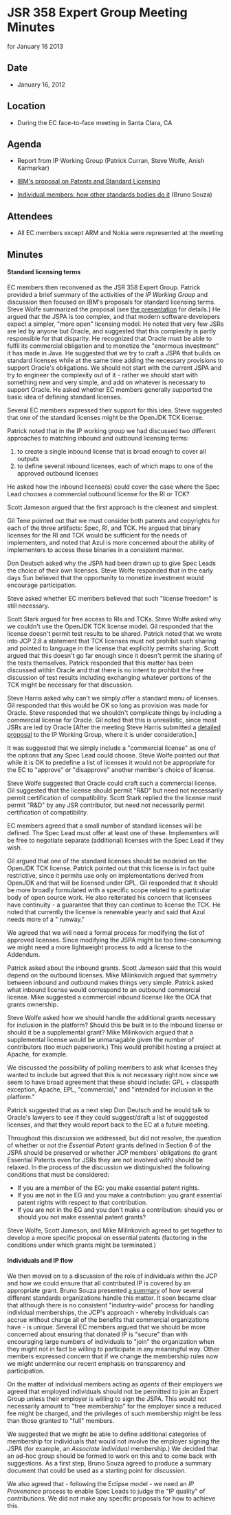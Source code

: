 # JSR 358 Expert Group Meeting Minutes  
for January 16 2013

## **Date**

*   January 16, 2012

## Location

*   During the EC face-to-face meeting in Santa Clara, CA

## **Agenda**

*   Report from IP Working Group (Patrick Curran, Steve Wolfe, Anish Karmarkar)

*   [IBM's proposal on Patents and Standard Licensing](/files/Meeting%20Materials/Patent-Altenatives-and-Standard-Licenses.pdf)

*   [Individual members: how other standards bodies do it](/files/Meeting%20Materials/Standards-Individual_Participation.pdf) (Bruno Souza)

## Attendees

*   All EC members except ARM and Nokia were represented at the meeting

## Minutes

#### Standard licensing terms

EC members then reconvened as the JSR 358 Expert Group. Patrick provided a brief summary of the activities of the _IP Working Group_ and discussion then focused on IBM's proposals for standard licensing terms. Steve Wolfe summarized the proposal (see [the presentation](Patent-Altenatives-and-Standard-Licenses.pdf) for details.) He argued that the JSPA is too complex, and that modern software developers expect a simpler, "more open" licensing model. He noted that very few JSRs are led by anyone but Oracle, and suggested that this complexity is partly responsible for that disparity. He recognized that Oracle must be able to fulfil its commercial obligation and to monetize the "enormous investment" it has made in Java. He suggested that we try to craft a JSPA that builds on standard licenses while at the same time adding the necessary provisions to support Oracle's obligations. We should not start with the current JSPA and try to engineer the complexity out of it - rather we should start with something new and very simple, and add on whatever is necessary to support Oracle. He asked whether EC members generally supported the basic idea of defining standard licenses.

Several EC members expressed their support for this idea. Steve suggested that one of the standard licenses might be the OpenJDK TCK license.

Patrick noted that in the IP working group we had discussed two different approaches to matching inbound and outbound licensing terms:

1.  to create a single inbound license that is broad enough to cover all outputs
2.  to define several inbound licenses, each of which maps to one of the approved outbound licenses

He asked how the inbound license(s) could cover the case where the Spec Lead chooses a commercial outbound license for the RI or TCK?

Scott Jameson argued that the first approach is the cleanest and simplest.

Gil Tene pointed out that we must consider both patents and copyrights for each of the three artifacts: Spec, RI, and TCK. He argued that binary licenses for the RI and TCK would be sufficient for the needs of implementers, and noted that Azul is more concerned about the ability of implementers to access these binaries in a consistent manner.

Don Deutsch asked why the JSPA had been drawn up to give Spec Leads the choice of their own licenses. Steve Wolfe responded that in the early days Sun believed that the opportunity to monetize investment would encourage participation.

Steve asked whether EC members believed that such "license freedom" is still necessary.

Scott Stark argued for free access to RIs and TCKs. Steve Wolfe asked why we couldn't use the OpenJDK TCK license model. Gil responded that the license doesn't permit test results to be shared. Patrick noted that we wrote into JCP 2.8 a statement that TCK licenses must not prohibit such sharing and pointed to language in the license that explicitly permits sharing. Scott argued that this doesn't go far enough since it doesn't permit the sharing of the tests themselves. Patrick responded that this matter has been discussed within Oracle and that there is no intent to prohibit the free discussion of test results including exchanging whatever portions of the TCK might be necessary for that discussion.

Steve Harris asked why can't we simply offer a standard menu of licenses. Gil responded that this would be OK so long as provision was made for Oracle. Steve responded that we shouldn't complicate things by including a commercial license for Oracle. Gil noted that this is unrealistic, since most JSRs are led by Oracle [After the meeting Steve Harris submitted a [detailed proposal](/files/Meeting%20Materials/RITCKLicensingProposal-v1.1.pdf) to the IP Working Group, where it is under consideration.]

It was suggested that we simply include a "commercial license" as one of the options that any Spec Lead could choose. Steve Wolfe pointed out that while it is OK to predefine a list of licenses it would not be appropriate for the EC to "approve" or "disapprove" another member's choice of license.

Steve Wolfe suggested that Oracle could craft such a commercial license. Gil suggested that the license should permit "R&D" but need not necessarily permit certification of compatibility. Scott Stark replied the the license must permit "R&D" by any JSR contributor, but need not necessarily permit certification of compatibility.

EC members agreed that a small number of standard licenses will be defined. The Spec Lead must offer at least one of these. Implementers will be free to negotiate separate (additional) licenses with the Spec Lead if they wish.

Gil argued that one of the standard licenses should be modeled on the OpenJDK TCK license. Patrick pointed out that this license is in fact quite restrictive, since it permits use only on implementations derived from OpenJDK and that will be licensed under GPL. Gil responded that it should be more broadly formulated with a specific scope related to a particular body of open source work. He also reiterated his concern that licensees have continuity - a guarantee that they can continue to license the TCK. He noted that currently the license is renewable yearly and said that Azul needs more of a " runway."

We agreed that we will need a formal process for modifying the list of approved licenses. Since modifying the JSPA might be too time-consuming we might need a more lightweight process to add a license to the Addendum.

Patrick asked about the inbound grants. Scott Jameson said that this would depend on the outbound licenses. Mike Milinkovich argued that symmetry between inbound and outbound makes things very simple. Patrick asked what inbound license would correspond to an outbound commercial license. Mike suggested a commercial inbound license like the OCA that grants ownership.

Steve Wolfe asked how we should handle the additional grants necessary for inclusion in the platform? Should this be built in to the inbound license or should it be a supplemental grant? Mike Milinkovich argued that a supplemental license would be unmanagable given the number of contributors (too much paperwork.) This would prohibit hosting a project at Apache, for example.

We discussed the possibility of polling members to ask what licenses they wanted to include but agreed that this is not necessary right now since we seem to have broad agreement that these should include: GPL + classpath exception, Apache, EPL, "commercial," and "intended for inclusion in the platform."

Patrick suggested that as a next step Don Deutsch and he would talk to Oracle's lawyers to see if they could suggest/draft a list of sugggested licenses, and that they would report back to the EC at a future meeting.

Throughout this discussion we addressed, but did not resolve, the question of whether or not the _Essential Patent_ grants defined in Section 6 of the JSPA should be preserved or whether JCP members' obligations (to grant Essential Patents even for JSRs they are not involved with) should be relaxed. In the process of the discussion we distinguished the following conditions that must be considered:

*   If you are a member of the EG: you make essential patent rights.
*   If you are not in the EG and you make a contribution: you grant essential patent rights with respect to that contribution.
*   If you are not in the EG and you don't make a contribution: should you or should you not make essential patent grants?

Steve Wolfe, Scott Jameson, and Mike Milinkovich agreed to get together to develop a more specific proposal on essential patents (factoring in the conditions under which grants might be terminated.)

#### Individuals and IP flow

We then moved on to a discussion of the role of individuals within the JCP and how we could ensure that all contributed IP is covered by an appropriate grant. Bruno Souza presented [a summary](Standards-Individual_Participation.pdf) of how several different standards organizations handle this matter. It soon became clear that although there is no consistent "industry-wide" process for handling individual memberships, the JCP's approach - whereby individuals can accrue without charge all of the benefits that commercial organizations have - is unique. Several EC members argued that we should be more concerned about ensuring that donated IP is "secure" than with encouraging large numbers of individuals to "join" the organization when they might not in fact be willing to participate in any meaningful way. Other members expressed concern that if we change the membership rules now we might undermine our recent emphasis on transparency and participation.

On the matter of individual members acting as _agents_ of their employers we agreed that employed individuals should not be permitted to join an Expert Group unless their employer is willing to sign the JSPA. This would not necessarily amount to "free membership" for the employer since a reduced fee might be charged, and the privileges of such membership might be less than those granted to "full" members.

We suggested that we might be able to define additional categories of membership for individuals that would not involve the employer signing the JSPA (for example, an _Associate Individual_ membership.) We decided that an ad-hoc group should be formed to work on this and to come back with suggestions. As a first step, Bruno Souza agreed to produce a summary document that could be used as a starting point for discussion.

We also agreed that - following the Eclipse model - we need an _IP Provenance_ process to enable Spec Leads to judge the "IP quality" of contributions. We did not make any specific proposals for how to achieve this.